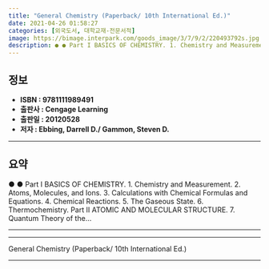 ```yaml
---
title: "General Chemistry (Paperback/ 10th International Ed.)"
date: 2021-04-26 01:58:27
categories: [외국도서, 대학교재-전문서적]
image: https://bimage.interpark.com/goods_image/3/7/9/2/220493792s.jpg
description: ● ● Part I BASICS OF CHEMISTRY. 1. Chemistry and Measurement. 2. Atoms, Molecules, and Ions. 3. Calculations with Chemical Formulas and Equations. 4. Chemical
---
```


## **정보**

- **ISBN : 9781111989491**
- **출판사 : Cengage Learning**
- **출판일 : 20120528**
- **저자 : Ebbing, Darrell D./ Gammon, Steven D.**

------



## **요약**

●  ●  Part I BASICS OF CHEMISTRY. 1. Chemistry and Measurement. 2. Atoms, Molecules, and Ions. 3. Calculations with Chemical Formulas and Equations. 4. Chemical Reactions. 5. The Gaseous State. 6. Thermochemistry. Part II ATOMIC AND MOLECULAR STRUCTURE. 7. Quantum Theory of the... 

------



------


General Chemistry (Paperback/ 10th International Ed.) 

------


